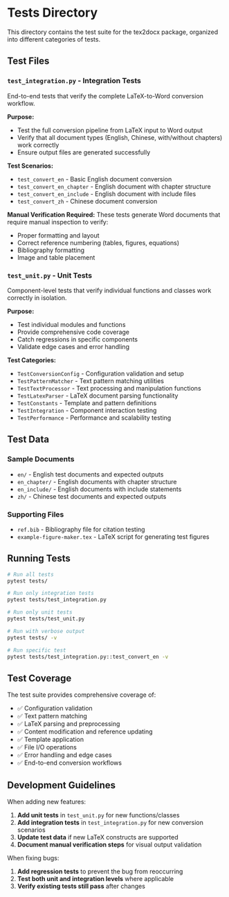 # Tests Directory

This directory contains the test suite for the tex2docx package, organized into different categories of tests.

## Test Files

### `test_integration.py` - Integration Tests
End-to-end tests that verify the complete LaTeX-to-Word conversion workflow.

**Purpose:**
- Test the full conversion pipeline from LaTeX input to Word output
- Verify that all document types (English, Chinese, with/without chapters) work correctly
- Ensure output files are generated successfully

**Test Scenarios:**
- `test_convert_en` - Basic English document conversion
- `test_convert_en_chapter` - English document with chapter structure
- `test_convert_en_include` - English document with include files
- `test_convert_zh` - Chinese document conversion

**Manual Verification Required:**
These tests generate Word documents that require manual inspection to verify:
- Proper formatting and layout
- Correct reference numbering (tables, figures, equations)
- Bibliography formatting
- Image and table placement

### `test_unit.py` - Unit Tests
Component-level tests that verify individual functions and classes work correctly in isolation.

**Purpose:**
- Test individual modules and functions
- Provide comprehensive code coverage
- Catch regressions in specific components
- Validate edge cases and error handling

**Test Categories:**
- `TestConversionConfig` - Configuration validation and setup
- `TestPatternMatcher` - Text pattern matching utilities
- `TestTextProcessor` - Text processing and manipulation functions
- `TestLatexParser` - LaTeX document parsing functionality
- `TestConstants` - Template and pattern definitions
- `TestIntegration` - Component interaction testing
- `TestPerformance` - Performance and scalability testing

## Test Data

### Sample Documents
- `en/` - English test documents and expected outputs
- `en_chapter/` - English documents with chapter structure
- `en_include/` - English documents with include statements
- `zh/` - Chinese test documents and expected outputs

### Supporting Files
- `ref.bib` - Bibliography file for citation testing
- `example-figure-maker.tex` - LaTeX script for generating test figures

## Running Tests

```bash
# Run all tests
pytest tests/

# Run only integration tests
pytest tests/test_integration.py

# Run only unit tests  
pytest tests/test_unit.py

# Run with verbose output
pytest tests/ -v

# Run specific test
pytest tests/test_integration.py::test_convert_en -v
```

## Test Coverage

The test suite provides comprehensive coverage of:
- ✅ Configuration validation
- ✅ Text pattern matching
- ✅ LaTeX parsing and preprocessing
- ✅ Content modification and reference updating
- ✅ Template application
- ✅ File I/O operations
- ✅ Error handling and edge cases
- ✅ End-to-end conversion workflows

## Development Guidelines

When adding new features:

1. **Add unit tests** in `test_unit.py` for new functions/classes
2. **Add integration tests** in `test_integration.py` for new conversion scenarios
3. **Update test data** if new LaTeX constructs are supported
4. **Document manual verification steps** for visual output validation

When fixing bugs:

1. **Add regression tests** to prevent the bug from reoccurring
2. **Test both unit and integration levels** where applicable
3. **Verify existing tests still pass** after changes
